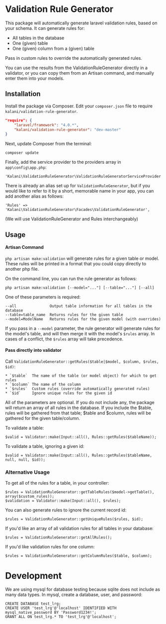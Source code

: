 Validation Rule Generator
=============================

This package will automatically generate laravel validation rules, based on your schema. It can generate rules for:

* All tables in the database
* One (given) table
* One (given) column from a (given) table

Pass in custom rules to override the automatically generated rules.

You can use the results from the ValidationRuleGenerator directly in a validator, or you can copy them from an Artisan command, and manually enter them into your models.



## Installation

Install the package via Composer. Edit your `composer.json` file to require `kalani/validation-rule-generator`.

``` json
"require": {
    "laravel/framework": "4.0.*",
    "kalani/validation-rule-generator": "dev-master"
}
```

Next, update Composer from the terminal:

    composer update

Finally, add the service provider to the providers array in `app\config\app.php`:

    'Kalani\ValidationRuleGenerator\ValidationRuleGeneratorServiceProvider',

There is already an alias set up for `ValidationRuleGenerator`, but if you would like to refer to it by a short, memorable name in your app, you can add another alias as follows:

    'Rules' => 'Kalani\ValidationRuleGenerator\Facades\ValidationRuleGenerator',

(We will use ValidationRuleGenerator and Rules interchangeably)



## Usage

#### Artisan Command

`php artisan make:validation` will generate rules for a given table or model. These rules will be printed in a format that you could copy directly to another php file.

On the command line, you can run the rule generator as follows:

    php artisan make:validation [--model="..."] [--table="..."] [--all]

One of these parameters is required:

    --all               Output table information for all tables in the database
    --table=table_name  Returns rules for the given table
    --model=ModelName   Returns rules for the given model (with overrides)

If you pass in a `--model` parameter, the rule generator will generate rules for the model's table, and will then merge it with the model's `$rules` array. In cases of a conflict, the `$rules` array will take precedence.


#### Pass directly into validator

Call `ValidationRuleGenerator::getRules($table|$model, $column, $rules, $id)`:

    * `$table`  The name of the table (or model object) for which to get rules
    * `$column` The name of the column
    * `$rules`  Custom rules (override automatically generated rules)
    * `$id`     Ignore unique rules for the given id

All of the parameters are optional. If you do not include any, the package will return an array of all rules in the database. If you include the $table, rules will be gathered from that table; $table and $column, rules will be gathered for the given table/column.

To validate a table:

    $valid = Validator::make(Input::all(), Rules::getRules($tableName));

To validate a table, ignoring a given id:

    $valid = Validator::make(Input::all(), Rules::getRules($tableName, null, null, $id));


### Alternative Usage

To get all of the rules for a table, in your controller:

    $rules = ValidationRuleGenerator::getTableRules($model->getTable(), array($custom_rules));
    $validation = Validator::make(Input::all(), $rules);

You can also generate rules to ignore the current record id:

    $rules = ValidationRuleGenerator::getUniqueRules($rules, $id);

If you'd like an array of all validation rules for all tables in your database:

    $rules = ValidationRuleGenerator::getAllRules();

If you'd like validation rules for one column:

    $rules = ValidationRuleGenerator::getColumnRules($table, $column);


# Development

We are using mysql for database testing because sqlite does not include as many data types. In mysql, create a database, user, and password:

    CREATE DATABASE test_lrg;
    CREATE USER 'test_lrg'@'localhost' IDENTIFIED WITH mysql_native_password BY 'Password1234!';
    GRANT ALL ON test_lrg.* TO 'test_lrg'@'localhost';



